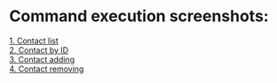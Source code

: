 <h1>Command execution screenshots:</h1>

<a href="https://monosnap.com/file/DA8M8P1IJEwocfBM2DjLGZL69O0KYN" rel="noopener noreferrer" target="_blank">1. Contact list</a>
</br>
<a href="https://monosnap.com/file/z8PnBoV5bzz9eaIoQNcMBXAbyIAsqe" rel="noopener noreferrer" target="_blank">2. Contact by ID</a>
</br>
<a href="https://monosnap.com/file/GCtTF7HDoiJgZ3j61yzYHcwmtTofcL" rel="noopener noreferrer" target="_blank">3. Contact adding</a>
</br>
<a href="https://monosnap.com/file/VjwjRPrPAKpqEYtlDZUKKVOhtetlAO" rel="noopener noreferrer" target="_blank">4. Contact removing</a>


